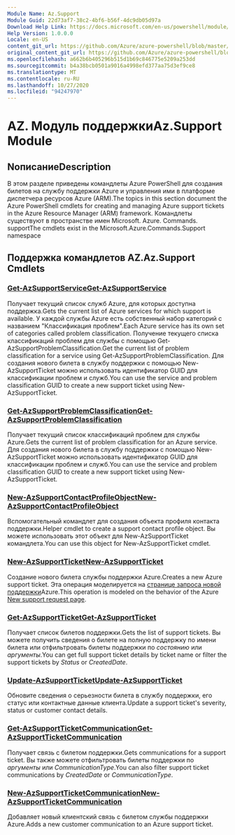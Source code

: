 ```yaml
---
Module Name: Az.Support
Module Guid: 22d73af7-38c2-4bf6-b56f-4dc9db05d97a
Download Help Link: https://docs.microsoft.com/en-us/powershell/module/az.support
Help Version: 1.0.0.0
Locale: en-US
content_git_url: https://github.com/Azure/azure-powershell/blob/master/src/Support/Support/help/Az.Support.md
original_content_git_url: https://github.com/Azure/azure-powershell/blob/master/src/Support/Support/help/Az.Support.md
ms.openlocfilehash: a662b6b405296b515d1b69c846775e5209a253dd
ms.sourcegitcommit: b4a38bcb0501a9016a4998efd377aa75d3ef9ce8
ms.translationtype: MT
ms.contentlocale: ru-RU
ms.lasthandoff: 10/27/2020
ms.locfileid: "94247970"
---
```

# <span data-ttu-id="e144a-101">AZ. Модуль поддержки</span><span class="sxs-lookup"><span data-stu-id="e144a-101">Az.Support Module</span></span>
## <span data-ttu-id="e144a-102">Nописание</span><span class="sxs-lookup"><span data-stu-id="e144a-102">Description</span></span>
<span data-ttu-id="e144a-103">В этом разделе приведены командлеты Azure PowerShell для создания билетов на службу поддержки Azure и управления ими в платформе диспетчера ресурсов Azure (ARM).</span><span class="sxs-lookup"><span data-stu-id="e144a-103">The topics in this section document the Azure PowerShell cmdlets for creating and managing Azure support tickets in the Azure Resource Manager (ARM) framework.</span></span> <span data-ttu-id="e144a-104">Командлеты существуют в пространстве имен Microsoft. Azure. Commands. support</span><span class="sxs-lookup"><span data-stu-id="e144a-104">The cmdlets exist in the Microsoft.Azure.Commands.Support namespace</span></span>

## <span data-ttu-id="e144a-105">Поддержка командлетов AZ.</span><span class="sxs-lookup"><span data-stu-id="e144a-105">Az.Support Cmdlets</span></span>
### [<span data-ttu-id="e144a-106">Get-AzSupportService</span><span class="sxs-lookup"><span data-stu-id="e144a-106">Get-AzSupportService</span></span>](Get-AzSupportService.md)
<span data-ttu-id="e144a-107">Получает текущий список служб Azure, для которых доступна поддержка.</span><span class="sxs-lookup"><span data-stu-id="e144a-107">Gets the current list of Azure services for which support is available.</span></span> <span data-ttu-id="e144a-108">У каждой службы Azure есть собственный набор категорий с названием "Классификация проблем".</span><span class="sxs-lookup"><span data-stu-id="e144a-108">Each Azure service has its own set of categories called problem classification.</span></span> <span data-ttu-id="e144a-109">Получение текущего списка классификаций проблем для службы с помощью Get-AzSupportProblemClassification.</span><span class="sxs-lookup"><span data-stu-id="e144a-109">Get the current list of problem classification for a service using Get-AzSupportProblemClassification.</span></span> <span data-ttu-id="e144a-110">Для создания нового билета в службу поддержки с помощью New-AzSupportTicket можно использовать идентификатор GUID для классификации проблем и служб.</span><span class="sxs-lookup"><span data-stu-id="e144a-110">You can use the service and problem classification GUID to create a new support ticket using New-AzSupportTicket.</span></span>

### [<span data-ttu-id="e144a-111">Get-AzSupportProblemClassification</span><span class="sxs-lookup"><span data-stu-id="e144a-111">Get-AzSupportProblemClassification</span></span>](Get-AzSupportProblemClassification.md)
<span data-ttu-id="e144a-112">Получает текущий список классификаций проблем для службы Azure.</span><span class="sxs-lookup"><span data-stu-id="e144a-112">Gets the current list of problem classification for an Azure service.</span></span> <span data-ttu-id="e144a-113">Для создания нового билета в службу поддержки с помощью New-AzSupportTicket можно использовать идентификатор GUID для классификации проблем и служб.</span><span class="sxs-lookup"><span data-stu-id="e144a-113">You can use the service and problem classification GUID to create a new support ticket using New-AzSupportTicket.</span></span> 

### [<span data-ttu-id="e144a-114">New-AzSupportContactProfileObject</span><span class="sxs-lookup"><span data-stu-id="e144a-114">New-AzSupportContactProfileObject</span></span>](New-AzSupportContactProfileObject.md)
<span data-ttu-id="e144a-115">Вспомогательный командлет для создания объекта профиля контакта поддержки.</span><span class="sxs-lookup"><span data-stu-id="e144a-115">Helper cmdlet to create a support contact profile object.</span></span> <span data-ttu-id="e144a-116">Вы можете использовать этот объект для New-AzSupportTicket командлета.</span><span class="sxs-lookup"><span data-stu-id="e144a-116">You can use this object for New-AzSupportTicket cmdlet.</span></span>

### [<span data-ttu-id="e144a-117">New-AzSupportTicket</span><span class="sxs-lookup"><span data-stu-id="e144a-117">New-AzSupportTicket</span></span>](New-AzSupportTicket.md)
<span data-ttu-id="e144a-118">Создание нового билета службы поддержки Azure.</span><span class="sxs-lookup"><span data-stu-id="e144a-118">Creates a new Azure support ticket.</span></span> <span data-ttu-id="e144a-119">Эта операция моделируется на [странице запроса новой поддержки](https://portal.azure.com/#blade/Microsoft_Azure_Support/HelpAndSupportBlade/overview)Azure.</span><span class="sxs-lookup"><span data-stu-id="e144a-119">This operation is modeled on the behavior of the Azure [New support request page](https://portal.azure.com/#blade/Microsoft_Azure_Support/HelpAndSupportBlade/overview).</span></span>

### [<span data-ttu-id="e144a-120">Get-AzSupportTicket</span><span class="sxs-lookup"><span data-stu-id="e144a-120">Get-AzSupportTicket</span></span>](Get-AzSupportTicket.md)
<span data-ttu-id="e144a-121">Получает список билетов поддержки.</span><span class="sxs-lookup"><span data-stu-id="e144a-121">Gets the list of support tickets.</span></span> <span data-ttu-id="e144a-122">Вы можете получить сведения о билете на полную поддержку по имени билета или отфильтровать билеты поддержки по *состоянию* или *аргументы*.</span><span class="sxs-lookup"><span data-stu-id="e144a-122">You can get full support ticket details by ticket name or filter the support tickets by *Status* or *CreatedDate*.</span></span>

### [<span data-ttu-id="e144a-123">Update-AzSupportTicket</span><span class="sxs-lookup"><span data-stu-id="e144a-123">Update-AzSupportTicket</span></span>](Update-AzSupportTicket.md)
<span data-ttu-id="e144a-124">Обновите сведения о серьезности билета в службу поддержки, его статус или контактные данные клиента.</span><span class="sxs-lookup"><span data-stu-id="e144a-124">Update a support ticket's severity, status or customer contact details.</span></span>

### [<span data-ttu-id="e144a-125">Get-AzSupportTicketCommunication</span><span class="sxs-lookup"><span data-stu-id="e144a-125">Get-AzSupportTicketCommunication</span></span>](Get-AzSupportTicketCommunication.md)
<span data-ttu-id="e144a-126">Получает связь с билетом поддержки.</span><span class="sxs-lookup"><span data-stu-id="e144a-126">Gets communications for a support ticket.</span></span> <span data-ttu-id="e144a-127">Вы также можете отфильтровать билеты поддержки по *аргументы* или *CommunicationType*.</span><span class="sxs-lookup"><span data-stu-id="e144a-127">You can also filter support ticket communications by *CreatedDate* or *CommunicationType*.</span></span> 

### [<span data-ttu-id="e144a-128">New-AzSupportTicketCommunication</span><span class="sxs-lookup"><span data-stu-id="e144a-128">New-AzSupportTicketCommunication</span></span>](New-AzSupportTicketCommunication.md)
<span data-ttu-id="e144a-129">Добавляет новый клиентский связь с билетом службы поддержки Azure.</span><span class="sxs-lookup"><span data-stu-id="e144a-129">Adds a new customer communication to an Azure support ticket.</span></span> 



